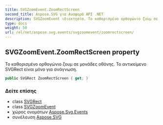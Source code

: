 ```yaml
---
title: SVGZoomEvent.ZoomRectScreen
second_title: Aspose.SVG για Αναφορά API .NET
description: SVGZoomEvent ιδιοκτησία. Το καθορισμένο ορθογώνιο ζουμ σε μονάδες οθόνης. Το αντικείμενο SVGRect είναι μόνο για ανάγνωση.
type: docs
weight: 50
url: /el/net/aspose.svg.events/svgzoomevent/zoomrectscreen/
---
```

## SVGZoomEvent.ZoomRectScreen property

Το καθορισμένο ορθογώνιο ζουμ σε μονάδες οθόνης. Το αντικείμενο SVGRect είναι μόνο για ανάγνωση.

```csharp
public SVGRect ZoomRectScreen { get; }
```

### Δείτε επίσης

* class [SVGRect](../../../aspose.svg.datatypes/svgrect/)
* class [SVGZoomEvent](../)
* χώρος ονομάτων [Aspose.Svg.Events](../../svgzoomevent/)
* συνέλευση [Aspose.SVG](../../../)


